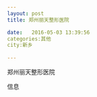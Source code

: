 ```yaml
--- 
layout: post 
title: 郑州丽天整形医院

date:   2016-05-03 13:39:56 
categories:其他  
city:新乡
  
--- 
```

   
郑州丽天整形医院

信息

